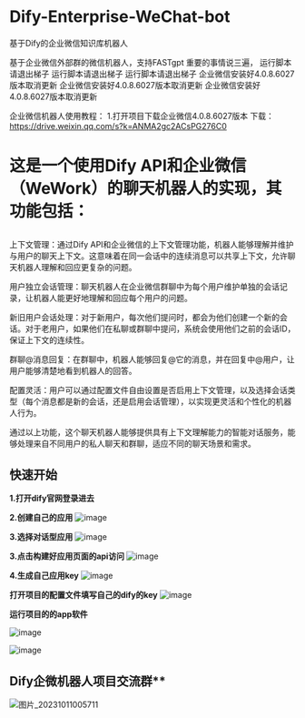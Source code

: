 # Dify-Enterprise-WeChat-bot
基于Dify的企业微信知识库机器人

基于企业微信外部群的微信机器人，支持FASTgpt 重要的事情说三遍， 运行脚本请退出梯子 运行脚本请退出梯子 运行脚本请退出梯子 企业微信安装好4.0.8.6027版本取消更新 企业微信安装好4.0.8.6027版本取消更新 企业微信安装好4.0.8.6027版本取消更新

企业微信机器人使用教程：
1.打开项目下载企业微信4.0.8.6027版本 下载：https://drive.weixin.qq.com/s?k=ANMA2gc2ACsPG276C0
#  这是一个使用Dify API和企业微信（WeWork）的聊天机器人的实现，其功能包括：
##
上下文管理：通过Dify API和企业微信的上下文管理功能，机器人能够理解并维护与用户的聊天上下文。这意味着在同一会话中的连续消息可以共享上下文，允许聊天机器人理解和回应更复杂的问题。

用户独立会话管理：聊天机器人在企业微信群聊中为每个用户维护单独的会话记录，让机器人能更好地理解和回应每个用户的问题。

新旧用户会话处理：对于新用户，每次他们提问时，都会为他们创建一个新的会话。对于老用户，如果他们在私聊或群聊中提问，系统会使用他们之前的会话ID，保证上下文的连续性。

群聊@消息回复：在群聊中，机器人能够回复@它的消息，并在回复中@用户，让用户能够清楚地看到机器人的回答。

配置灵活：用户可以通过配置文件自由设置是否启用上下文管理，以及选择会话类型（每个消息都是新的会话，还是启用会话管理），以实现更灵活和个性化的机器人行为。

通过以上功能，这个聊天机器人能够提供具有上下文理解能力的智能对话服务，能够处理来自不同用户的私人聊天和群聊，适应不同的聊天场景和需求。

## 快速开始

**1.打开dify官网登录进去**

**2.创建自己的应用**
![image](https://github.com/luolin-ai/Dify-Enterprise-WeChat-bot/assets/135555634/79509f35-2c98-4742-8860-006d286cb694)

**3.选择对话型应用**
![image](https://github.com/luolin-ai/Dify-Enterprise-WeChat-bot/assets/135555634/f871a335-012b-4d43-af4f-1851c3ad2534)

**3.点击构建好应用页面的api访问**
![image](https://github.com/luolin-ai/Dify-Enterprise-WeChat-bot/assets/135555634/58b5010d-996d-430a-abe8-41066814c7b4)

**4.生成自己应用key**
![image](https://github.com/luolin-ai/Dify-Enterprise-WeChat-bot/assets/135555634/2961ed63-bc6c-4a71-ab8e-88be9d424c27)

**打开项目的配置文件填写自己的dify的key**
![image](https://github.com/luolin-ai/Dify-Enterprise-WeChat-bot/assets/135555634/605b48d1-4c0b-4e52-a203-99127c33f627)

**运行项目的的app软件**

![image](https://github.com/luolin-ai/Dify-Enterprise-WeChat-bot/assets/135555634/3c511fa1-79c3-4ad8-b297-f7ed35a05d6d)


![image](https://github.com/luolin-ai/Dify-Enterprise-WeChat-bot/assets/135555634/fecd6610-3462-4137-b420-ba98cbb9058f)

## Dify企微机器人项目交流群**
![图片_20231011005711](https://github.com/luolin-ai/Dify-Enterprise-WeChat-bot/assets/135555634/409b3d2c-3ee4-4ab6-bc1f-206c09f07452)



